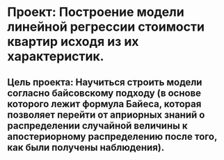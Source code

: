 # Проект: Построение модели линейной регрессии стоимости квартир исходя из их характеристик.
## Цель проекта: Научиться строить модели согласно байсовскому подходу (в основе которого лежит формула Байеса, которая позволяет перейти от априорных знаний о распределении случайной величины к апостериорному распределению после того, как были получены наблюдения).

